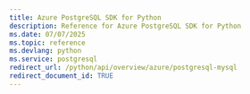 ```yaml
---
title: Azure PostgreSQL SDK for Python
description: Reference for Azure PostgreSQL SDK for Python
ms.date: 07/07/2025
ms.topic: reference
ms.devlang: python
ms.service: postgresql
redirect_url: /python/api/overview/azure/postgresql-mysql
redirect_document_id: TRUE
---
```

